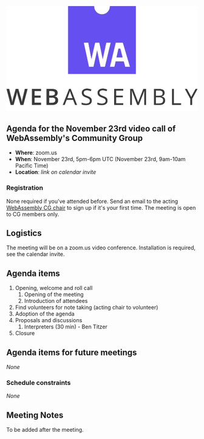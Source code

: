 ![WebAssembly logo](/images/WebAssembly.png)

## Agenda for the November 23rd video call of WebAssembly's Community Group

- **Where**: zoom.us
- **When**: November 23rd, 5pm-6pm UTC (November 23rd, 9am-10am Pacific Time)
- **Location**: *link on calendar invite*

### Registration

None required if you've attended before. Send an email to the acting [WebAssembly CG chair](mailto:webassembly-cg-chair@chromium.org)
to sign up if it's your first time. The meeting is open to CG members only.

## Logistics

The meeting will be on a zoom.us video conference.
Installation is required, see the calendar invite.

## Agenda items

1. Opening, welcome and roll call
    1. Opening of the meeting
    1. Introduction of attendees
1. Find volunteers for note taking (acting chair to volunteer)
1. Adoption of the agenda
1. Proposals and discussions
    1. Interpreters (30 min) - Ben Titzer
1. Closure

## Agenda items for future meetings

*None*

### Schedule constraints

*None*

## Meeting Notes

To be added after the meeting.
